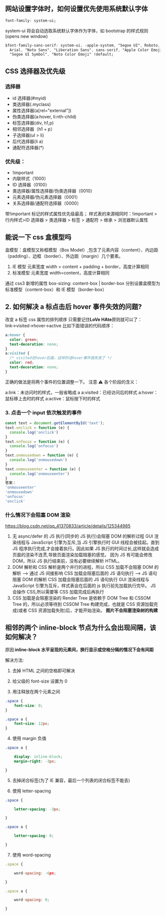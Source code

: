 ## 网站设置字体时，如何设置优先使用系统默认字体

```css
font-family: system-ui;
```

system-ui 将会自动选取系统默认字体作为字体，如 bootstrap 的样式规则(opens new window)

```css
$font-family-sans-serif: system-ui, -apple-system, "Segoe UI", Roboto, "Helvetica Neue",
  Arial, "Noto Sans", "Liberation Sans", sans-serif, "Apple Color Emoji", "Segoe UI Emoji",
  "Segoe UI Symbol", "Noto Color Emoji" !default;
```

## CSS 选择器及优先级

### 选择器

- id 选择器(#myid)
- 类选择器(.myclass)
- 属性选择器(a[rel="external"])
- 伪类选择器(a:hover, li:nth-child)
- 标签选择器(div, h1,p)
- 相邻选择器（h1 + p）
- 子选择器(ul > li)
- 后代选择器(li a)
- 通配符选择器(\*)

### 优先级：

- !important
- 内联样式（1000）
- ID 选择器（0100）
- 类选择器/属性选择器/伪类选择器（0010）
- 元素选择器/伪元素选择器（0001）
- 关系选择器/通配符选择器（0000）

带!important 标记的样式属性优先级最高； 样式表的来源相同时：!important > 行内样式>ID 选择器 > 类选择器 > 标签 > 通配符 > 继承 > 浏览器默认属性

## 能说一下 css 盒模型吗

盒模型：盒模型又称框模型（Box Model）,包含了元素内容（content）、内边距（padding）、边框（border）、外边距（margin）几个要素。

1. IE 模型
   元素宽度 width = content + padding + border，高度计算相同
2. 标准模型
   元素宽度 width=content，高度计算相同

通过 css3 新增的属性 box-sizing: content-box | border-box 分别设置盒模型为标准模型（content-box）和 IE 模型（border-box）

## 2. 如何解决 a 标点击后 hover 事件失效的问题?

改变 a 标签 css 属性的排列顺序
只需要记住**LoVe HAte**原则就可以了：
link→visited→hover→active
比如下面错误的代码顺序：

```css
a:hover {
  color: green;
  text-decoration: none;
}
a:visited {
  /* visited在hover后面，这样的话hover事件就失效了 */
  color: red;
  text-decoration: none;
}
```

正确的做法是将两个事件的位置调整一下。
注意 ⚠️ 各个阶段的含义：

a:link：未访问时的样式，一般省略成 a
a:visited：已经访问后的样式
a:hover：鼠标移上去时的样式
a:active：鼠标按下时的样式

### 3. 点击一个 input 依次触发的事件

```js
const text = document.getElementById('text');
text.onclick = function (e) {
  console.log('onclick')
}
text.onfocus = function (e) {
  console.log('onfocus')
}
text.onmousedown = function (e) {
  console.log('onmousedown')
}
text.onmouseenter = function (e) {
  console.log('onmouseenter')
}
答案：
'onmouseenter'
'onmousedown'
'onfocus'
'onclick'
```

### 什么情况下会阻塞 DOM 渲染

https://blog.csdn.net/qq_41370833/article/details/125344985

1. 无 async/defer 的 JS 执行(同步的 JS 执行)会阻塞 DOM 的解析过程
   GUI 渲染线程与 JavaScript 引擎为互斥,当 JS 引擎执行时 GUI 线程会被挂起。直到 JS 程序执行完成,才会接着执行。因此如果 JS 执行的时间过长,这样就会造成页面的渲染不连贯,导致页面渲染加载阻塞的感觉。
   因为 JS 有可能会修改 DOM，所以 JS 执行结束前，没有必要继续解析 HTML。
2. DOM 解析和 CSS 解析是两个并行的进程，所以 CSS 加载不会阻塞 DOM 的解析 --> 通过 JS 间接影响 CSS 加载会阻塞后面的 JS 语句执行 --> JS 语句阻塞 DOM 的解析
   CSS 加载会阻塞后面的 JS 语句执行
   GUI 渲染线程与 JavaScript 引擎为互斥，样式表会在后面的 js 执行前先加载执行完毕。
   JS 会操作 CSS,所以需要等 CSS 加载完成后再执行
3. CSS 加载是会阻塞渲染的
   Render Tree 是依赖于 DOM Tree 和 CSSOM Tree 的，所以必须等待到 CSSOM Tree 构建完成，也就是 CSS 资源加载完成(或者 CSS 资源加载失败)后，才能开始渲染。
   **图片不会阻塞渲染树的构建**

## 相邻的两个 inline-block 节点为什么会出现间隔，该如何解决？

原因:**inline-block 水平呈现的元素间，换行显示或空格分隔的情况下会有间距**

解决方法:

1. 去掉 HTML 之间的空格即可解决

2. 给父级的 font-size 设置为 0
3. 用注释放在两个元素之间

```css
.space {
    font-size: 0;
}

.space a {
    font-size: 12px;
}
```

4. 使用 margin 负值

```css
.space a {

    display: inline-block;
    margin-right: -3px;

}
```

5. 去掉闭合标签(为了 IE 兼容，最后一个列表的闭合标签不能丢)

6. 使用 letter-spacing

```css
.space {

    letter-spacing: -3px;

}

.space a {

    letter-spacing: 0;

}
```

7. 使用 word-spacing

```js
.space {

    word-spacing: -6px;

}

.space a {

    word-spacing: 0;

}
```

